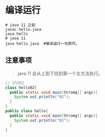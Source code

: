 # 编译运行

``` shell
# java 11 之前
javac hello.java
java hello
# java 11
java hello.java  #编译运行一句即可。
```

## 注意事项

> java 11 会从上到下找到第一个主方法执行。

```java
// 打印02
class hello02{
  public static void main(Stromg[] args){
    System.out.println("02");
  }
}
public class hello{
  public static void main(Stromg[] args){
    System.out.println("01");
  }
}
```




